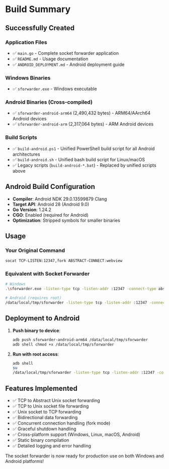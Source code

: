 # Build Summary

## Successfully Created

### Application Files
- ✅ `main.go` - Complete socket forwarder application
- ✅ `README.md` - Usage documentation
- ✅ `ANDROID_DEPLOYMENT.md` - Android deployment guide

### Windows Binaries
- ✅ `sforwarder.exe` - Windows executable

### Android Binaries (Cross-compiled)
- ✅ `sforwarder-android-arm64` (2,490,432 bytes) - ARM64/AArch64 Android devices
- ✅ `sforwarder-android-arm` (2,317,064 bytes) - ARM Android devices

### Build Scripts
- ✅ `build-android.ps1` - Unified PowerShell build script for all Android architectures
- ✅ `build-android.sh` - Unified bash build script for Linux/macOS
- ✅ Legacy scripts (`build-android-*.bat`) - Replaced by unified scripts above

## Android Build Configuration

- **Compiler**: Android NDK 29.0.13599879 Clang
- **Target API**: Android 28 (Android 9.0)
- **Go Version**: 1.24.2
- **CGO**: Enabled (required for Android)
- **Optimization**: Stripped symbols for smaller binaries

## Usage

### Your Original Command
```bash
socat TCP-LISTEN:12347,fork ABSTRACT-CONNECT:webview
```

### Equivalent with Socket Forwarder
```bash
# Windows
.\sforwarder.exe -listen-type tcp -listen-addr :12347 -connect-type abstract -connect-addr webview

# Android (requires root)
/data/local/tmp/sforwarder -listen-type tcp -listen-addr :12347 -connect-type abstract -connect-addr webview
```

## Deployment to Android

1. **Push binary to device**:
   ```bash
   adb push sforwarder-android-arm64 /data/local/tmp/sforwarder
   adb shell chmod +x /data/local/tmp/sforwarder
   ```

2. **Run with root access**:
   ```bash
   adb shell
   su
   /data/local/tmp/sforwarder -listen-type tcp -listen-addr :12347 -connect-type abstract -connect-addr webview
   ```

## Features Implemented

- ✅ TCP to Abstract Unix socket forwarding
- ✅ TCP to Unix socket file forwarding  
- ✅ Unix socket to TCP forwarding
- ✅ Bidirectional data forwarding
- ✅ Concurrent connection handling (fork mode)
- ✅ Graceful shutdown handling
- ✅ Cross-platform support (Windows, Linux, macOS, Android)
- ✅ Static binary compilation
- ✅ Detailed logging and error handling

The socket forwarder is now ready for production use on both Windows and Android platforms!
